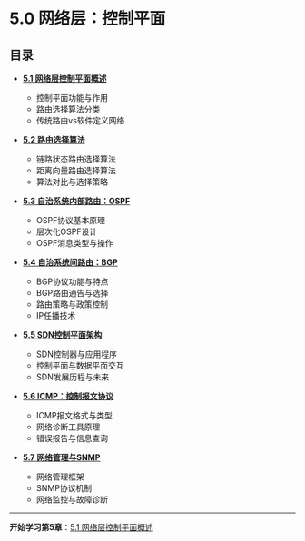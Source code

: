 # 5.0 网络层：控制平面
 
## 目录

- **[5.1 网络层控制平面概述](5.1网络层：控制平面概述.md)**
  - 控制平面功能与作用
  - 路由选择算法分类
  - 传统路由vs软件定义网络

- **[5.2 路由选择算法](5.2网络层：路由选择算法.md)**
  - 链路状态路由选择算法
  - 距离向量路由选择算法
  - 算法对比与选择策略

- **[5.3 自治系统内部路由：OSPF](5.3网络层：OSPF协议.md)**
  - OSPF协议基本原理
  - 层次化OSPF设计
  - OSPF消息类型与操作

- **[5.4 自治系统间路由：BGP](5.4网络层：BGP协议.md)**
  - BGP协议功能与特点
  - BGP路由通告与选择
  - 路由策略与政策控制
  - IP任播技术

- **[5.5 SDN控制平面架构](5.5网络层：SDN控制平面.md)**
  - SDN控制器与应用程序
  - 控制平面与数据平面交互
  - SDN发展历程与未来

- **[5.6 ICMP：控制报文协议](5.6网络层：ICMP协议.md)**
  - ICMP报文格式与类型
  - 网络诊断工具原理
  - 错误报告与信息查询

- **[5.7 网络管理与SNMP](5.7网络层：网络管理与SNMP.md)**
  - 网络管理框架
  - SNMP协议机制
  - 网络监控与故障诊断

---

**开始学习第5章**：[5.1 网络层控制平面概述](5.1网络层：控制平面概述.md)
